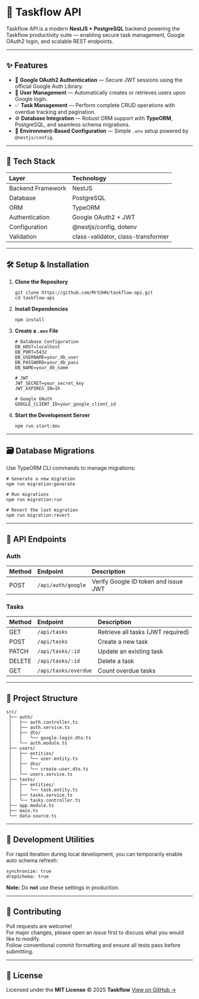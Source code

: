# 🚀 Taskflow API

Taskflow API is a modern **NestJS + PostgreSQL** backend powering the Taskflow productivity suite — enabling secure task management, Google OAuth2 login, and scalable REST endpoints.

---

## ✨ Features

- 🔐 **Google OAuth2 Authentication** — Secure JWT sessions using the official Google Auth Library.  
- 👤 **User Management** — Automatically creates or retrieves users upon Google login.  
- ✅ **Task Management** — Perform complete CRUD operations with overdue tracking and pagination.  
- ⚙️ **Database Integration** — Robust ORM support with **TypeORM**, PostgreSQL, and seamless schema migrations.  
- 🌿 **Environment-Based Configuration** — Simple `.env` setup powered by `@nestjs/config`.

---

## 🧩 Tech Stack

| Layer | Technology |
| :---- | :---------- |
| Backend Framework | NestJS |
| Database | PostgreSQL |
| ORM | TypeORM |
| Authentication | Google OAuth2 + JWT |
| Configuration | @nestjs/config, dotenv |
| Validation | class-validator, class-transformer |

---

## 🛠️ Setup & Installation

1. **Clone the Repository**
   ```
   git clone https://github.com/MrSSHH/taskflow-api.git
   cd taskflow-api
   ```

2. **Install Dependencies**
   ```
   npm install
   ```

3. **Create a `.env` File**
   ```
   # Database Configuration
   DB_HOST=localhost
   DB_PORT=5432
   DB_USERNAME=your_db_user
   DB_PASSWORD=your_db_pass
   DB_NAME=your_db_name

   # JWT
   JWT_SECRET=your_secret_key
   JWT_EXPIRES_IN=1h

   # Google OAuth
   GOOGLE_CLIENT_ID=your_google_client_id
   ```

4. **Start the Development Server**
   ```
   npm run start:dev
   ```

---

## 🗃️ Database Migrations

Use TypeORM CLI commands to manage migrations:

```
# Generate a new migration
npm run migration:generate

# Run migrations
npm run migration:run

# Revert the last migration
npm run migration:revert
```

---

## 🔑 API Endpoints

### Auth
| Method | Endpoint | Description |
| :------ | :-------- | :----------- |
| POST | `/api/auth/google` | Verify Google ID token and issue JWT |

### Tasks
| Method | Endpoint | Description |
| :------ | :-------- | :----------- |
| GET | `/api/tasks` | Retrieve all tasks (JWT required) |
| POST | `/api/tasks` | Create a new task |
| PATCH | `/api/tasks/:id` | Update an existing task |
| DELETE | `/api/tasks/:id` | Delete a task |
| GET | `/api/tasks/overdue` | Count overdue tasks |

---

## 📂 Project Structure

```
src/
 ├── auth/
 │   ├── auth.controller.ts
 │   ├── auth.service.ts
 │   ├── dto/
 │   │   └── google-login.dto.ts
 │   └── auth.module.ts
 ├── users/
 │   ├── entities/
 │   │   └── user.entity.ts
 │   ├── dto/
 │   │   └── create-user.dto.ts
 │   └── users.service.ts
 ├── tasks/
 │   ├── entities/
 │   │   └── task.entity.ts
 │   ├── tasks.service.ts
 │   └── tasks.controller.ts
 ├── app.module.ts
 ├── main.ts
 └── data-source.ts
```

---

## 🧰 Development Utilities

For rapid iteration during local development, you can temporarily enable auto schema refresh:

```
synchronize: true
dropSchema: true
```

**Note:** Do **not** use these settings in production.

---

## 🤝 Contributing

Pull requests are welcome!  
For major changes, please open an issue first to discuss what you would like to modify.  
Follow conventional commit formatting and ensure all tests pass before submitting.

---

## 🧾 License

Licensed under the **MIT License** © 2025 **Taskflow**
[View on GitHub →](https://github.com/MrSSHH/taskflow-api)
